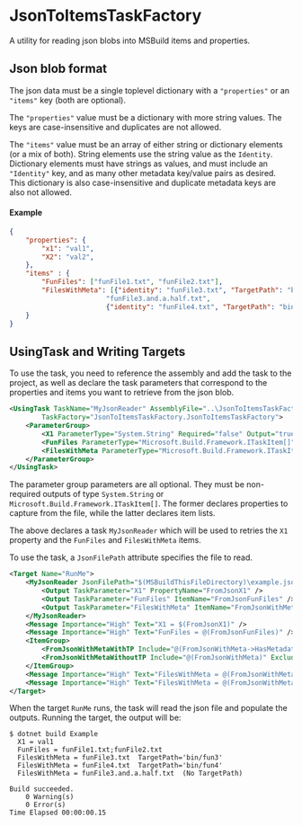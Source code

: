 # JsonToItemsTaskFactory

A utility for reading json blobs into MSBuild items and properties.

## Json blob format

The json data must be a single toplevel dictionary with a `"properties"` or an `"items"` key (both are optional).

The `"properties"` value must be a dictionary with more string values.  The keys are case-insensitive and duplicates are not allowed.

The `"items"` value must be an array of either string or dictionary elements (or a mix of both).
String elements use the string value as the `Identity`.
Dictionary elements must have strings as values, and must include an `"Identity"` key, and as many other metadata key/value pairs as desired.  This dictionary is also case-insensitive and duplicate metadata keys are also not allowed.

#### Example

```json
{
    "properties": {
        "x1": "val1",
        "X2": "val2",
    },
    "items" : {
        "FunFiles": ["funFile1.txt", "funFile2.txt"],
        "FilesWithMeta": [{"identity": "funFile3.txt", "TargetPath": "bin/fun3"},
                        "funFile3.and.a.half.txt",
                        {"identity": "funFile4.txt", "TargetPath": "bin/fun4"}]
    }
}
```

## UsingTask and Writing Targets

To use the task, you need to reference the assembly and add the task to the project, as well as declare the task parameters that correspond to the properties and items you want to retrieve from the json blob.

```xml
<UsingTask TaskName="MyJsonReader" AssemblyFile="..\JsonToItemsTaskFactory\bin\Debug\net6.0\JsonToItemsTaskFactory.dll"
        TaskFactory="JsonToItemsTaskFactory.JsonToItemsTaskFactory">
    <ParameterGroup>
        <X1 ParameterType="System.String" Required="false" Output="true" />
        <FunFiles ParameterType="Microsoft.Build.Framework.ITaskItem[]" Required="false" Output="true" />
        <FilesWithMeta ParameterType="Microsoft.Build.Framework.ITaskItem[]" Required="false" Output="true" />
    </ParameterGroup>
</UsingTask>
```

The parameter group parameters are all optional. They must be non-required outputs of type `System.String` or `Microsoft.Build.Framework.ITaskItem[]`.  The former declares properties to capture from the file, while the latter declares item lists.

The above declares a task `MyJsonReader` which will be used to retries the `X1` property and the `FunFiles` and `FilesWithMeta` items.

To use the task, a `JsonFilePath` attribute specifies the file to read.

```xml
<Target Name="RunMe">
    <MyJsonReader JsonFilePath="$(MSBuildThisFileDirectory)\example.jsonc">
        <Output TaskParameter="X1" PropertyName="FromJsonX1" />
        <Output TaskParameter="FunFiles" ItemName="FromJsonFunFiles" />
        <Output TaskParameter="FilesWithMeta" ItemName="FromJsonWithMeta" />
    </MyJsonReader> 
    <Message Importance="High" Text="X1 = $(FromJsonX1)" />
    <Message Importance="High" Text="FunFiles = @(FromJsonFunFiles)" />
    <ItemGroup>
        <FromJsonWithMetaWithTP Include="@(FromJsonWithMeta->HasMetadata('TargetPath'))" />
        <FromJsonWithMetaWithoutTP Include="@(FromJsonWithMeta)" Exclude="@(FromJsonWithMetaWithTP)" />
    </ItemGroup>
    <Message Importance="High" Text="FilesWithMeta = @(FromJsonWithMetaWithTP)  TargetPath='%(TargetPath)'"/>
    <Message Importance="High" Text="FilesWithMeta = @(FromJsonWithMetaWithoutTP)  (No TargetPath)" />
</Target>
```

When the target `RunMe` runs, the task will read the json file and populate the outputs.  Running the target, the output will be:

```console
$ dotnet build Example
  X1 = val1
  FunFiles = funFile1.txt;funFile2.txt
  FilesWithMeta = funFile3.txt  TargetPath='bin/fun3'
  FilesWithMeta = funFile4.txt  TargetPath='bin/fun4'
  FilesWithMeta = funFile3.and.a.half.txt  (No TargetPath)

Build succeeded.
    0 Warning(s)
    0 Error(s)
Time Elapsed 00:00:00.15
```

